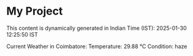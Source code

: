 # My Project

This content is dynamically generated in Indian Time (IST): 2025-01-30 12:25:50 IST


Current Weather in Coimbatore:
Temperature: 29.88 °C
Condition: haze
